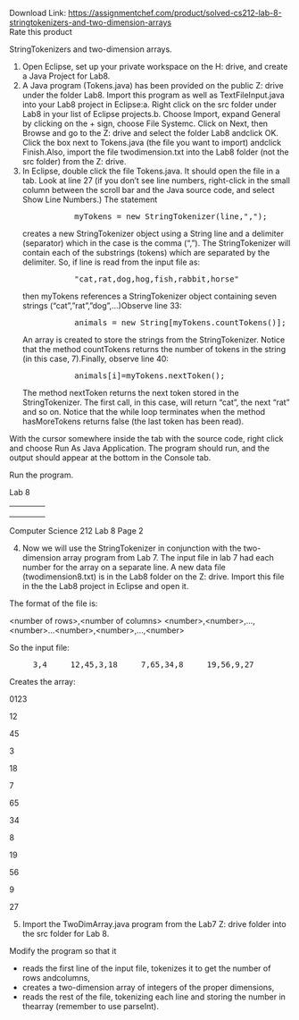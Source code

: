 Download Link: https://assignmentchef.com/product/solved-cs212-lab-8-stringtokenizers-and-two-dimension-arrays
<br>
<span class="kksr-muted">Rate this product</span>

StringTokenizers and two-dimension arrays.

<ol>

 <li>Open Eclipse, set up your private workspace on the H: drive, and create a Java Project for Lab8.</li>

 <li>A Java program (Tokens.java) has been provided on the public Z: drive under the folder Lab8. Import this program as well as TextFileInput.java into your Lab8 project in Eclipse:a. Right click on the src folder under Lab8 in your list of Eclipse projects.b. Choose Import, expand General by clicking on the + sign, choose File Systemc. Click on Next, then Browse and go to the Z: drive and select the folder Lab8 andclick OK. Click the box next to Tokens.java (the file you want to import) andclick Finish.Also, import the file twodimension.txt into the Lab8 folder (not the src folder) from the Z: drive.</li>

 <li>In Eclipse, double click the file Tokens.java. It should open the file in a tab. Look at line 27 (if you don’t see line numbers, right-click in the small column between the scroll bar and the Java source code, and select Show Line Numbers.) The statement<pre>           myTokens = new StringTokenizer(line,",");</pre>creates a new StringTokenizer object using a String line and a delimiter (separator) which in the case is the comma (“,”). The StringTokenizer will contain each of the substrings (tokens) which are separated by the delimiter. So, if line is read from the input file as:<pre>           "cat,rat,dog,hog,fish,rabbit,horse"</pre>then myTokens references a StringTokenizer object containing seven strings (“cat”,”rat”,”dog”,…)Observe line 33:<pre>           animals = new String[myTokens.countTokens()];</pre>An array is created to store the strings from the StringTokenizer. Notice that the method countTokens returns the number of tokens in the string (in this case, 7).Finally, observe line 40:<pre>           animals[i]=myTokens.nextToken();</pre>The method nextToken returns the next token stored in the StringTokenizer. The first call, in this case, will return “cat”, the next “rat” and so on. Notice that the while loop terminates when the method hasMoreTokens returns false (the last token has been read).</li>

</ol>

With the cursor somewhere inside the tab with the source code, right click and choose Run As Java Application. The program should run, and the output should appear at the bottom in the Console tab.

Run the program.

Lab 8

<table>

 <tbody>

  <tr>

   <td></td>

   <td></td>

   <td></td>

   <td></td>

  </tr>

  <tr>

   <td></td>

   <td></td>

   <td></td>

   <td></td>

  </tr>

  <tr>

   <td></td>

   <td></td>

   <td></td>

   <td></td>

  </tr>

 </tbody>

</table>

Computer Science 212 Lab 8 Page 2

4. Now we will use the StringTokenizer in conjunction with the two-dimension array program from Lab 7. The input file in lab 7 had each number for the array on a separate line. A new data file (twodimension8.txt) is in the Lab8 folder on the Z: drive. Import this file in the the Lab8 project in Eclipse and open it.

The format of the file is:

&lt;number of rows&gt;,&lt;number of columns&gt; &lt;number&gt;,&lt;number&gt;,…,&lt;number&gt;…&lt;number&gt;,&lt;number&gt;,…,&lt;number&gt;

So the input file:

<pre>     3,4     12,45,3,18     7,65,34,8     19,56,9,27</pre>

Creates the array:

0123

12

45

3

18

7

65

34

8

19

56

9

27

5. Import the TwoDimArray.java program from the Lab7 Z: drive folder into the src folder for Lab 8.

Modify the program so that it

<ul>

 <li>reads the first line of the input file, tokenizes it to get the number of rows andcolumns,</li>

 <li>creates a two-dimension array of integers of the proper dimensions,</li>

 <li>reads the rest of the file, tokenizing each line and storing the number in thearray (remember to use parseInt).</li>